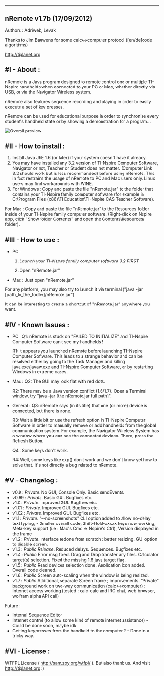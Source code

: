 --------------------------
nRemote v1.7b (17/09/2012)
--------------------------
Authors : Adriweb, Levak

Thanks to Jim Bauwens for some calc<->computer protocol ([en/de]code algorithms)

http://tiplanet.org


#I - About : 
-----------
nRemote is a Java program designed to remote control one or multiple TI-Nspire handhelds when connected to your PC or Mac, whether directly via USB, or via the Navigator Wireless system.

nRemote also features sequence recording and playing in order to easily execute a set of key presses.

nRemote can be used for educational purpose in order to synchronise every student's handheld state or by showing a demonstration for a program...

![Overall preview](http://i.imgur.com/IhVB1.jpg)

#II - How to install :
---------------------
1. Install Java JRE 1.6 (or later) if your system doesn't have it already.
2. You may have installed any 3.2 version of TI-Nspire Computer Software, Navigator or not, Teacher or Student does not matter. (Computer Link 3.2 should work but is less recommanded) before using nRemote. This in fact restrains the usage of nRemote to PC and Mac users only. Linux users may find workarounds with WINE.
3. For Windows : 
Copy and paste the file "nRemote.jar" to the folder that contains your TI-Nspire family computer software (for example in C:\Program Files (x86)\TI Education\TI-Nspire CAS Teacher Software\).

For Mac :
Copy and paste the file "nRemote.jar" to the Resources folder inside of your TI-Nspire family computer software. (Right-click on Nspire app, click "Show folder Contents" and open the Contents\Resources\ folder).


#III - How to use :
------------------
 * PC :
    1) *Launch your TI-Nspire family computer software 3.2 FIRST*

    2) Open "nRemote.jar"
	
 * Mac : Just open "nRemote.jar"

For any platform, you may also try to launch it via terminal ("java -jar [path_to_the_fodler]/nRemote.jar")

It can be interesting to create a shortcut of "nRemote.jar" anywhere you want.


#IV - Known Issues :
-----------------
* PC :
    Q1: nRemote is stuck on "FAILED TO INITIALIZE" and TI-Nspire Computer Software can't see my handhelds !

    R1: It appears you launched nRemote before launching TI-Nspire Computer Software. This leads to a strange behavior and can be resolved either by going to the Task Manager and killing java.exe/javaw.exe and TI-Nspire Computer Software, or by restarting Windows in extreme cases.

* Mac :
    Q2: The GUI may look flat with red dots.

    R2: There may be a Java version conflict (1.6/1.7). Open a Terminal window, try "java -jar [the nRemote.jar full path]".

* General :
    Q3: nRemote says (in its title) that one (or more) device is connected, but there is none.

    R3: Wait a little bit or use the refresh option in TI-Nspire Computer Software in order to manually remove or add handhelds from the global communication system. For example, the Navigator Wireless System has a window where you can see the connected devices. There, press the Refresh Button.
    
    Q4 : Some keys don't work.
    
    R4: Well, some keys like exp() don't work and we don't know yet how to solve that. It's not directly a bug related to nRemote.


#V - Changelog :
----------------
- v0.9 : *Private*. No GUI, Console Only. Basic sendEvents.
- v0.99 : *Private*. Basic GUI. Bugfixes etc.
- v1.0 : *Private*. Improved GUI. Bugfixes etc.
- v1.01 : *Private*. Improved GUI. Bugfixes etc.
- v1.02 : *Private*. Improved GUI. Bugfixes etc.
- v1.1 : *Private*. "--no-screenshots" CLI option added to allow no-delay text typing, - Smaller overall code, Shift-Hold-xxxxx keys now working, Meta-key support (i.e : Mac's Cmd => Nspire's Ctrl), Version displayed in the frame
- v1.2 : *Private*. interface redone from scratch : better resizing. GUI option to disable screen.
- v1.3 : *Public Release*. Reduced delays. Sequences. Bugfixes etc.
- v1.4 : *Public* Error msg fixed. Drag and Drop transfer any files. Calculator target(s) selection. Fixed the missing 1.6 java target flag.
- v1.5 : *Public* Read devices selection done. Application icon added. Overall code cleaned.
- v1.6 : *Public* Screen auto-scaling when the window is being resized.
- v1.7 : *Public* Additional, separate Screen frame ; improvements. "Private" background work on two-way communication (calc<->computer) : Internet access working (tested : calc-calc and IRC chat, web browser, wolfram alpha API call)

Future :
- Internal Sequence Editor
- Internet control (to allow some kind of remote internet assistance)  -  Could be done soon, maybe idk
- Getting keypresses from the handheld to the computer ?  -  Done in a tricky way.


#VI - License :
-------------
WTFPL License ( http://sam.zoy.org/wtfpl/ ). But also thank us. And visit http://tiplanet.org :)
